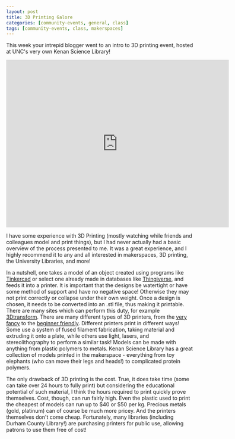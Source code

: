 ```yaml
---
layout: post
title: 3D Printing Galore
categories: [community-events, general, class]
tags: [community-events, class, makerspaces]
---
```


This week your intrepid blogger went to an intro to 3D printing event, hosted at UNC's very own Kenan Science Library! 

<iframe src="https://www.google.com/maps/embed?pb=!1m18!1m12!1m3!1d3231.5635363636075!2d-79.05457668425444!3d35.90870398014189!2m3!1f0!2f0!3f0!3m2!1i1024!2i768!4f13.1!3m3!1m2!1s0x89acc2e8b04577bb%3A0x3d7d53bf85c7760b!2sKenan+Science+Library!5e0!3m2!1sen!2sus!4v1475698819183" width="600" height="450" frameborder="0" style="border:0" allowfullscreen></iframe>

I have some experience with 3D Printing (mostly watching while friends and colleagues model and print things), but I had never actually had a basic overview of the process presented to me. It was a great experience, and I highly recommend it to any and all interested in makerspaces, 3D printing, the University Libraries, and more!

In a nutshell, one takes a model of an object created using programs like [Tinkercad](https://www.tinkercad.com/) or select one already made in databases like [Thingiverse](http://www.thingiverse.com/), and feeds it into a printer.
It is important that the designs be watertight or have some method of support and have no negative space! Otherwise they may not print correctly or collapse under their own weight. 
Once a design is chosen, it needs to be converted into an .stl file, thus making it printable. There are many sites which can perform this duty, for example [3Dtransform](http://www.3dtransform.com/).
There are many different types of 3D printers, from the [very fancy](http://www.stratasys.com/3d-printers/idea-series/uprint-se) to the [beginner friendly](http://us.xyzprinting.com/). Different printers print in different ways!
Some use a system of fused filament fabrication, taking material and extruding it onto a plate, while others use light, lasers, and stereolithography to perform a similar task! Models can be made with anything from plastic polymers to metals.
Kenan Science Library has a great collection of models printed in the makerspace - everything from toy elephants (who can move their legs and heads!) to complicated protein polymers.

The only drawback of 3D printing is the cost. True, it does take time (some can take over 24 hours to fully print) but considering the educational potential of such material, I think the hours required to print quickly prove themselves.
Cost, though, can run fairly high. Even the plastic used to print the cheapest of models can run up to $40 or $50 per kg. Precious metals (gold, platinum) can of course be much more pricey. And the printers themselves don't come cheap.
Fortunately, many libraries (including Durham County Library!) are purchasing printers for public use, allowing patrons to use them free of cost!
